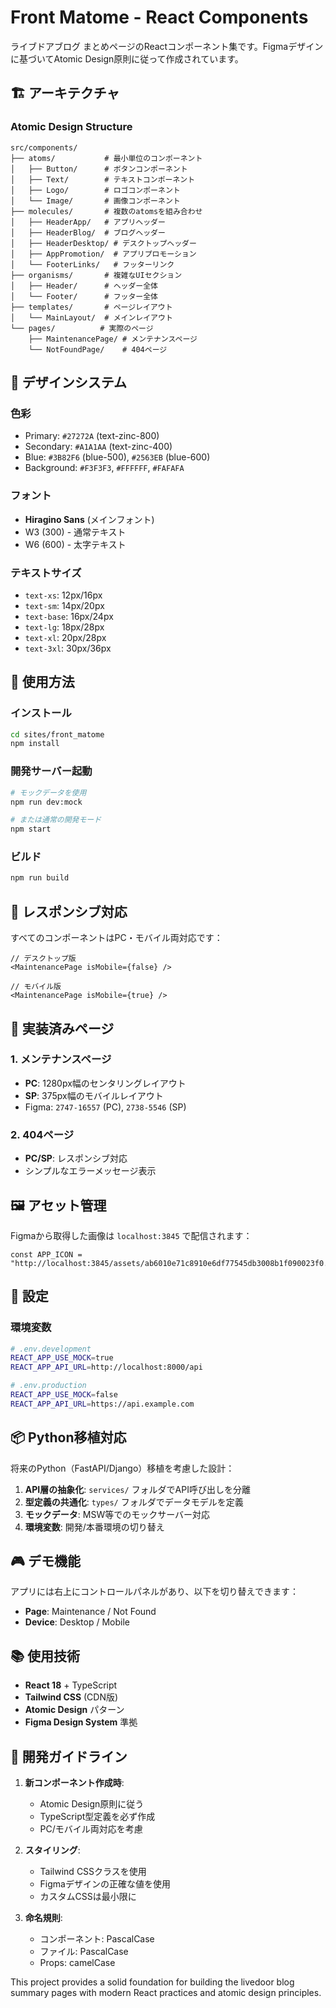 # Front Matome - React Components

ライブドアブログ まとめページのReactコンポーネント集です。Figmaデザインに基づいてAtomic Design原則に従って作成されています。

## 🏗️ アーキテクチャ

### Atomic Design Structure

```
src/components/
├── atoms/           # 最小単位のコンポーネント
│   ├── Button/      # ボタンコンポーネント
│   ├── Text/        # テキストコンポーネント
│   ├── Logo/        # ロゴコンポーネント
│   └── Image/       # 画像コンポーネント
├── molecules/       # 複数のatomsを組み合わせ
│   ├── HeaderApp/   # アプリヘッダー
│   ├── HeaderBlog/  # ブログヘッダー
│   ├── HeaderDesktop/ # デスクトップヘッダー
│   ├── AppPromotion/  # アプリプロモーション
│   └── FooterLinks/   # フッターリンク
├── organisms/       # 複雑なUIセクション
│   ├── Header/      # ヘッダー全体
│   └── Footer/      # フッター全体
├── templates/       # ページレイアウト
│   └── MainLayout/  # メインレイアウト
└── pages/          # 実際のページ
    ├── MaintenancePage/ # メンテナンスページ
    └── NotFoundPage/    # 404ページ
```

## 🎨 デザインシステム

### 色彩
- Primary: `#27272A` (text-zinc-800)
- Secondary: `#A1A1AA` (text-zinc-400)
- Blue: `#3B82F6` (blue-500), `#2563EB` (blue-600)
- Background: `#F3F3F3`, `#FFFFFF`, `#FAFAFA`

### フォント
- **Hiragino Sans** (メインフォント)
- W3 (300) - 通常テキスト
- W6 (600) - 太字テキスト

### テキストサイズ
- `text-xs`: 12px/16px
- `text-sm`: 14px/20px  
- `text-base`: 16px/24px
- `text-lg`: 18px/28px
- `text-xl`: 20px/28px
- `text-3xl`: 30px/36px

## 🚀 使用方法

### インストール

```bash
cd sites/front_matome
npm install
```

### 開発サーバー起動

```bash
# モックデータを使用
npm run dev:mock

# または通常の開発モード
npm start
```

### ビルド

```bash
npm run build
```

## 📱 レスポンシブ対応

すべてのコンポーネントはPC・モバイル両対応です：

```tsx
// デスクトップ版
<MaintenancePage isMobile={false} />

// モバイル版
<MaintenancePage isMobile={true} />
```

## 🎯 実装済みページ

### 1. メンテナンスページ
- **PC**: 1280px幅のセンタリングレイアウト
- **SP**: 375px幅のモバイルレイアウト
- Figma: `2747-16557` (PC), `2738-5546` (SP)

### 2. 404ページ  
- **PC/SP**: レスポンシブ対応
- シンプルなエラーメッセージ表示

## 🖼️ アセット管理

Figmaから取得した画像は `localhost:3845` で配信されます：

```tsx
const APP_ICON = "http://localhost:3845/assets/ab6010e71c8910e6df77545db3008b1f090023f0.png";
```

## 🔧 設定

### 環境変数

```bash
# .env.development
REACT_APP_USE_MOCK=true
REACT_APP_API_URL=http://localhost:8000/api

# .env.production  
REACT_APP_USE_MOCK=false
REACT_APP_API_URL=https://api.example.com
```

## 📦 Python移植対応

将来のPython（FastAPI/Django）移植を考慮した設計：

1. **API層の抽象化**: `services/` フォルダでAPI呼び出しを分離
2. **型定義の共通化**: `types/` フォルダでデータモデルを定義
3. **モックデータ**: MSW等でのモックサーバー対応
4. **環境変数**: 開発/本番環境の切り替え

## 🎮 デモ機能

アプリには右上にコントロールパネルがあり、以下を切り替えできます：

- **Page**: Maintenance / Not Found
- **Device**: Desktop / Mobile

## 📚 使用技術

- **React 18** + TypeScript
- **Tailwind CSS** (CDN版)
- **Atomic Design** パターン
- **Figma Design System** 準拠

## 🤝 開発ガイドライン

1. **新コンポーネント作成時**:
   - Atomic Design原則に従う
   - TypeScript型定義を必ず作成
   - PC/モバイル両対応を考慮

2. **スタイリング**:
   - Tailwind CSSクラスを使用
   - Figmaデザインの正確な値を使用
   - カスタムCSSは最小限に

3. **命名規則**:
   - コンポーネント: PascalCase
   - ファイル: PascalCase
   - Props: camelCase

This project provides a solid foundation for building the livedoor blog summary pages with modern React practices and atomic design principles.